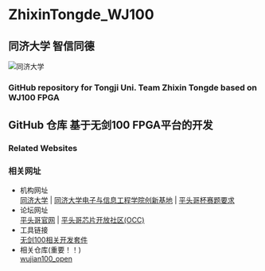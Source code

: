 # ZhixinTongde_WJ100  

## 同济大学 智信同德  

![同济大学](http://photo.tongji.edu.cn/_mediafile/tjtk/photos/2010-8-27/b201082711479.jpg)  

### GitHub repository for Tongji Uni. Team Zhixin Tongde based on WJ100 FPGA  

## GitHub 仓库 基于无剑100 FPGA平台的开发  
  
### Related Websites  

### 相关网址  

* 机构网址  
[同济大学](https://www.tongji.edu.cn/) | [同济大学电子与信息工程学院创新基地](https://see.tongji.edu.cn/cxjd.htm) | 
[平头哥杯赛题要求](http://univ.ciciec.com/nd.jsp?id=236#_jcp=1)  
* 论坛网址  
[平头哥官网](https://www.t-head.cn/) | [平头哥芯片开放社区(OCC)](https://occ.t-head.cn/#/)  
* 工具链接  
[无剑100相关开发套件](https://occ.t-head.cn/community/download_detail?id=646798746268467200)  
* 相关仓库(重要！！)  
[wujian100_open](https://github.com/T-head-Semi/wujian100_open)
